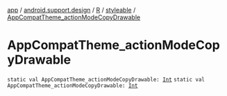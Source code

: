 [app](../../../index.md) / [android.support.design](../../index.md) / [R](../index.md) / [styleable](index.md) / [AppCompatTheme_actionModeCopyDrawable](.)

# AppCompatTheme_actionModeCopyDrawable

`static val AppCompatTheme_actionModeCopyDrawable: `[`Int`](https://kotlinlang.org/api/latest/jvm/stdlib/kotlin/-int/index.html)
`static val AppCompatTheme_actionModeCopyDrawable: `[`Int`](https://kotlinlang.org/api/latest/jvm/stdlib/kotlin/-int/index.html)